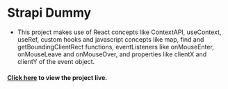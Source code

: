 # Strapi Dummy
- This project makes use of React concepts like ContextAPI, useContext, useRef, custom hooks and javascript concepts like map, find and getBoundingClientRect functions, eventListeners like onMouseEnter, onMouseLeave and onMouseOver, and properties like clientX and clientY of the event object.
#### [Click here](https://strapi-dummy.netlify.app/) to view the project live.

